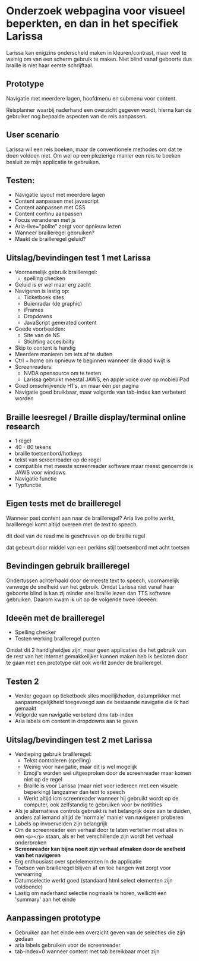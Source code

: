 # Onderzoek webpagina voor visueel beperkten, en dan in het specifiek Larissa

Larissa kan enigzins onderscheid maken in kleuren/contrast, maar veel te weinig om van een scherm gebruik te maken. Niet blind vanaf geboorte dus braille is niet haar eerste schrijftaal.

## Prototype

Navigatie met meerdere lagen, hoofdmenu en submenu voor content.

Reisplanner waarbij naderhand een overzicht gegeven wordt, hierna kan de gebruiker nog bepaalde aspecten van de reis aanpassen.

## User scenario

Larissa wil een reis boeken, maar de conventionele methodes om dat te doen voldoen niet. Om wel op een plezierige manier een reis te boeken besluit ze mijn applicatie te gebruiken.

## Testen:

- Navigatie layout met meerdere lagen
- Content aanpassen met javascript
- Content aanpassen met CSS
- Content continu aanpassen
- Focus veranderen met js
- Aria-live="polite" zorgt voor opnieuw lezen
- Wanneer brailleregel gebruiken?
- Maakt de brailleregel geluid?

## Uitslag/bevindingen test 1 met Larissa

- Voornamelijk gebruik brailleregel:
  - spelling checken
- Geluid is er wel maar erg zacht
- Navigeren is lastig op:
  - Ticketboek sites
  - Buienradar (de graphic)
  - iFrames
  - Dropdowns
  - JavaScript generated content
- Goede voorbeelden:
  - Site van de NS
  - Stichting accesibility
- Skip to content is handig
- Meerdere manieren om iets af te sluiten
- Ctrl + home om opnieuw te beginnen wanneer de draad kwijt is
- Screenreaders:
  - NVDA opensource om te testen
  - Larissa gebruikt meestal JAWS, en apple voice over op mobiel/iPad
- Goed omschrijvende H1's, en maar één per pagina
- Navigatie goed bruikbaar, maar volgorde van tab-index kan verbeterd worden

## Braille leesregel / Braille display/terminal online research

- 1 regel
- 40 - 80 tekens
- braille toetsenbord/hotkeys
- tekst van screenreader op de regel
- compatible met meeste screenreader software maar meest genoemde is JAWS voor windows
- Navigatie functie
- Typfunctie

## Eigen tests met de brailleregel

Wanneer past content aan naar de brailleregel?
Aria live polite werkt, brailleregel komt altijd overeen met de text to speech.

dit deel van de read me is geschreven op de braille regel

dat gebeurt door middel van een perkins stijl toetsenbord met acht toetsen

## Bevindingen gebruik brailleregel

Ondertussen achterhaald door de meeste text to speech, voornamelijk vanwege de snelheid van het gebruik. Omdat Larissa niet vanaf haar geboorte blind is kan zij minder snel braille lezen dan TTS software gebruiken. Daarom kwam ik uit op de volgende twee ideeeën:

## Ideeën met de brailleregel

- Spelling checker
- Testen werking brailleregel punten

Omdat dit 2 handigheidjes zijn, maar geen applicaties die het gebruik van de rest van het internet gemakkelijker kunnen maken heb ik besloten door te gaan met een prototype dat ook werkt zonder de brailleregel.

## Testen 2

- Verder gegaan op ticketboek sites moeilijkheden, datumprikker met aanpasmogelijkheid toegevoegd aan de bestaande navigatie die ik had gemaakt
- Volgorde van navigatie verbeterd dmv tab-index
- Aria labels om content in dropdowns aan te geven

## Uitslag/bevindingen test 2 met Larissa

- Verdieping gebruik brailleregel:
  - Tekst controleren (spelling)
  - Weinig voor navigatie, maar dit is wel mogelijk
  - Emoji's worden wel uitgesproken door de screenreader maar komen niet op de regel
  - Braille is voor Larissa (maar niet voor iedereen met een visuele beperking) langzamer dan text to speech
  - Werkt altijd icm screenreader wanneer hij gebruikt wordt op de computer, ook zelfstandig te gebruiken voor bv notitities
- Als je alternatieve controls gebruikt is het belangrijk deze aan te duiden, anders zal iemand altijd de 'normale' manier van navigeren proberen
- Labels op invoervelden zijn belangrijk
- Om de screenreader een verhaal door te laten vertellen moet alles in één `<p></p>` staan, als er het verschillende zijn wordt het verhaal onderbroken
- **Screenreader kan bijna nooit zijn verhaal afmaken door de snelheid van het navigeren**
- Erg enthousiast over spelelementen in de applicatie
- Toetsen van brailleregel blijven af en toe hangen wat zorgt voor verwarring
- Datumselectie werkt goed (standaard html select elementen zijn voldoende)
- Lastig om naderhand selectie nogmaals te horen, wellicht een 'summary' aan het einde

## Aanpassingen prototype

- Gebruiker aan het einde een overzicht geven van de selecties die zijn gedaan
- aria labels gebruiken voor de screenreader
- tab-index=0 wanneer content met tab bereikbaar moet zijn
